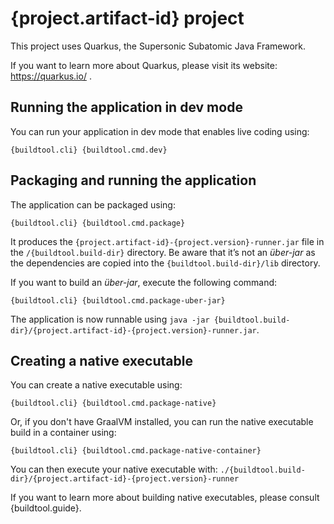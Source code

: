 # {project.artifact-id} project

This project uses Quarkus, the Supersonic Subatomic Java Framework.

If you want to learn more about Quarkus, please visit its website: https://quarkus.io/ .

## Running the application in dev mode

You can run your application in dev mode that enables live coding using:
```shell script
{buildtool.cli} {buildtool.cmd.dev}
```

## Packaging and running the application

The application can be packaged using:
```shell script
{buildtool.cli} {buildtool.cmd.package}
```
It produces the `{project.artifact-id}-{project.version}-runner.jar` file in the `/{buildtool.build-dir}` directory.
Be aware that it’s not an _über-jar_ as the dependencies are copied into the `{buildtool.build-dir}/lib` directory.

If you want to build an _über-jar_, execute the following command:
```shell script
{buildtool.cli} {buildtool.cmd.package-uber-jar}
```

The application is now runnable using `java -jar {buildtool.build-dir}/{project.artifact-id}-{project.version}-runner.jar`.

## Creating a native executable

You can create a native executable using: 
```shell script
{buildtool.cli} {buildtool.cmd.package-native}
```

Or, if you don't have GraalVM installed, you can run the native executable build in a container using: 
```shell script
{buildtool.cli} {buildtool.cmd.package-native-container}
```

You can then execute your native executable with: `./{buildtool.build-dir}/{project.artifact-id}-{project.version}-runner`

If you want to learn more about building native executables, please consult {buildtool.guide}.

